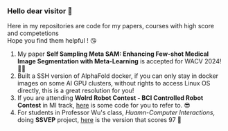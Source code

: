 ### Hello dear visitor 👋

Here in my repositories are code for my papers, courses with high score and competetions  
Hope you find them helpful ! 😘  

1. My paper **Self Sampling Meta SAM: Enhancing Few-shot Medical Image Segmentation with Meta-Learning** is accepted for WACV 2024! 🥳🤩
2. Built a SSH version of AlphaFold docker, if you can only stay in docker images on some AI GPU clusters, without rights to access Linux OS directly, this is a great resolution for you!
3. If you are attending **Wolrd Robot Contest - BCI Controlled Robot Contest** in MI track, [here](https://github.com/DragonDescentZerotsu/BCI-contest) is some code for you to refer to. 😎
4. For students in Professor Wu's class, *Huamn-Computer Interactions*, doing **SSVEP** project, [here](https://github.com/DragonDescentZerotsu/SSVEP) is the version that scores 97 🥳
<!--
**DragonDescentZerotsu/DragonDescentZerotsu** is a ✨ _special_ ✨ repository because its `README.md` (this file) appears on your GitHub profile.

Here are some ideas to get you started:

- 🔭 I’m currently working on ...
- 🌱 I’m currently learning ...
- 👯 I’m looking to collaborate on ...
- 🤔 I’m looking for help with ...
- 💬 Ask me about ...
- 📫 How to reach me: ...
- 😄 Pronouns: ...
- ⚡ Fun fact: ...
-->
